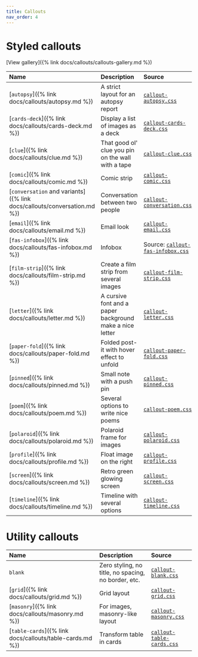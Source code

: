 ```yaml
---
title: Callouts
nav_order: 4
---
```


# Styled callouts

[View gallery]({% link docs/callouts/callouts-gallery.md %})

| Name | Description | Source |
|:-----|:------------|:-------|
| [`autopsy`]({% link docs/callouts/autopsy.md %}) | A strict layout for an autopsy report | [`callout-autopsy.css`](https://github.com/ElsaTam/obsidian-fancy-a-story/blob/main/snippets/editor/callouts/callout-autopsy.css) |
| [`cards-deck`]({% link docs/callouts/cards-deck.md %}) | Display a list of images as a deck | [`callout-cards-deck.css`](https://github.com/ElsaTam/obsidian-fancy-a-story/blob/main/snippets/editor/callouts/callout-cards-deck.css) |
| [`clue`]({% link docs/callouts/clue.md %}) | That good ol' clue you pin on the wall with a tape | [`callout-clue.css`](https://github.com/ElsaTam/obsidian-fancy-a-story/blob/main/snippets/editor/callouts/callout-clue.css) |
| [`comic`]({% link docs/callouts/comic.md %}) | Comic strip | [`callout-comic.css`](https://github.com/ElsaTam/obsidian-fancy-a-story/blob/main/snippets/editor/callouts/callout-comic.css) |
| [`conversation` and variants]({% link docs/callouts/conversation.md %}) | Conversation between two people | [`callout-conversation.css`](https://github.com/ElsaTam/obsidian-fancy-a-story/blob/main/snippets/editor/callouts/callout-conversation.css) |
| [`email`]({% link docs/callouts/email.md %}) | Email look | [`callout-email.css`](https://github.com/ElsaTam/obsidian-fancy-a-story/blob/main/snippets/editor/callouts/callout-email.css) |
| [`fas-infobox`]({% link docs/callouts/fas-infobox.md %}) | Infobox | Source: [`callout-fas-infobox.css`](https://github.com/ElsaTam/obsidian-fancy-a-story/blob/main/snippets/editor/callouts/callout-fas-infobox.css) |
| [`film-strip`]({% link docs/callouts/film-strip.md %}) | Create a film strip from several images | [`callout-film-strip.css`](https://github.com/ElsaTam/obsidian-fancy-a-story/blob/main/snippets/editor/callouts/callout-film-strip.css) |
| [`letter`]({% link docs/callouts/letter.md %}) | A cursive font and a paper background make a nice letter | [`callout-letter.css`](https://github.com/ElsaTam/obsidian-fancy-a-story/blob/main/snippets/editor/callouts/callout-letter.css) |
| [`paper-fold`]({% link docs/callouts/paper-fold.md %}) | Folded post-it with hover effect to unfold | [`callout-paper-fold.css`](https://github.com/ElsaTam/obsidian-fancy-a-story/blob/main/snippets/editor/callouts/callout-paper-fold.css) |
| [`pinned`]({% link docs/callouts/pinned.md %}) | Small note with a push pin | [`callout-pinned.css`](https://github.com/ElsaTam/obsidian-fancy-a-story/blob/main/snippets/editor/callouts/callout-pinned.css) |
| [`poem`]({% link docs/callouts/poem.md %}) | Several options to write nice poems | [`callout-poem.css`](https://github.com/ElsaTam/obsidian-fancy-a-story/blob/main/snippets/editor/callouts/callout-poem.css) |
| [`polaroid`]({% link docs/callouts/polaroid.md %}) | Polaroid frame for images | [`callout-polaroid.css`](https://github.com/ElsaTam/obsidian-fancy-a-story/blob/main/snippets/editor/callouts/callout-polaroid.css) |
| [`profile`]({% link docs/callouts/profile.md %}) | Float image on the right | [`callout-profile.css`](https://github.com/ElsaTam/obsidian-fancy-a-story/blob/main/snippets/editor/callouts/callout-profile.css) |
| [`screen`]({% link docs/callouts/screen.md %}) | Retro green glowing screen | [`callout-screen.css`](https://github.com/ElsaTam/obsidian-fancy-a-story/blob/main/snippets/editor/callouts/callout-screen.css) |
| [`timeline`]({% link docs/callouts/timeline.md %}) | Timeline with several options | [`callout-timeline.css`](https://github.com/ElsaTam/obsidian-fancy-a-story/blob/main/snippets/editor/callouts/callout-timeline.css) |


# Utility callouts

| Name | Description | Source |
|:-----|:------------|:-------|
| `blank` | Zero styling, no title, no spacing, no border, etc. | [`callout-blank.css`](https://github.com/ElsaTam/obsidian-fancy-a-story/blob/main/snippets/editor/callouts/callout-blank.css) |
| [`grid`]({% link docs/callouts/grid.md %}) | Grid layout | [`callout-grid.css`](https://github.com/ElsaTam/obsidian-fancy-a-story/blob/main/snippets/editor/callouts/callout-grid.css) |
| [`masonry`]({% link docs/callouts/masonry.md %}) | For images, masonry-like layout | [`callout-masonry.css`](https://github.com/ElsaTam/obsidian-fancy-a-story/blob/main/snippets/editor/callouts/callout-masonry.css) |
| [`table-cards`]({% link docs/callouts/table-cards.md %}) | Transform table in cards | [`callout-table-cards.css`](https://github.com/ElsaTam/obsidian-fancy-a-story/blob/main/snippets/editor/callouts/callout-table-cards.css) |

